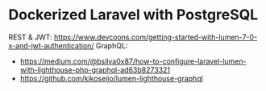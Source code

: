 # Dockerized Laravel with PostgreSQL

REST & JWT: https://www.devcoons.com/getting-started-with-lumen-7-0-x-and-jwt-authentication/
GraphQL:
- https://medium.com/@bsilva0x87/how-to-configure-laravel-lumen-with-lighthouse-php-graphql-ad63b8273321
- https://github.com/kikoseijo/lumen-lighthouse-graphql
